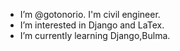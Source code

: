 - I’m @gotonorio. I'm civil engineer.
- I’m interested in Django and LaTex.
- I’m currently learning Django,Bulma.


<!---
gotonorio/gotonorio is a ✨ special ✨ repository because its `README.md` (this file) appears on your GitHub profile.
You can click the Preview link to take a look at your changes.
--->
